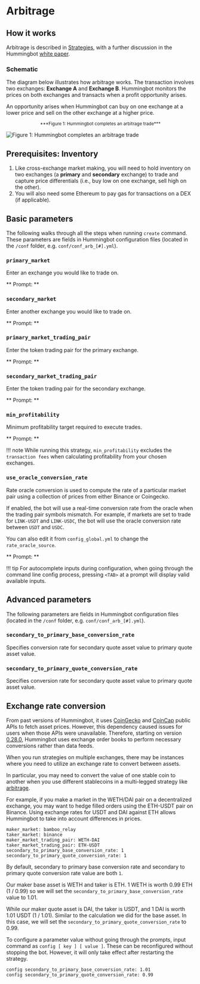 # Arbitrage

## How it works

Arbitrage is described in [Strategies](overview), with a further discussion in the Hummingbot [white paper](https://hummingbot.io/hummingbot.pdf).

### Schematic

The diagram below illustrates how arbitrage works. The transaction involves two exchanges: **Exchange A** and **Exchange B**. Hummingbot monitors the prices on both exchanges and transacts when a profit opportunity arises.

An opportunity arises when Hummingbot can buy on one exchange at a lower price and sell on the other exchange at a higher price.

<small>
  <center>***Figure 1: Hummingbot completes an arbitrage trade***</center>
</small>

![Figure 1: Hummingbot completes an arbitrage trade](/assets/img/arbitrage.png)

## Prerequisites: Inventory

1. Like cross-exchange market making, you will need to hold inventory on two exchanges (a **primary** and **secondary** exchange) to trade and capture price differentials (i.e., buy low on one exchange, sell high on the other).
2. You will also need some Ethereum to pay gas for transactions on a DEX (if applicable).

## Basic parameters

The following walks through all the steps when running `create` command. These parameters are fields in Hummingbot configuration files (located in the `/conf` folder, e.g. `conf/conf_arb_[#].yml`).

### `primary_market`

Enter an exchange you would like to trade on.

** Prompt: **

<Prompt prompt="Enter your primary spot connector" response=">>> binance" />

### `secondary_market`

Enter another exchange you would like to trade on.

** Prompt: **

<Prompt prompt="Enter your secondary spot connector" response=">>> kucoin" />

### `primary_market_trading_pair`

Enter the token trading pair for the primary exchange.

** Prompt: **

<Prompt
  prompt="Enter the token trading pair you would like to trade on [primary_market]"
  response=">>> "
/>

### `secondary_market_trading_pair`

Enter the token trading pair for the secondary exchange.

** Prompt: **

<Prompt
  prompt="Enter the token trading pair you would like to trade on [secondary_market]"
  response=">>> "
/>

### `min_profitability`

Minimum profitability target required to execute trades.

** Prompt: **

<Prompt
  prompt="What is the minimum profitability for you to make a trade?"
  response=">>> "
/>

!!! note
    While running this strategy, `min_profitability` excludes the `transaction fees` when calculating profitability from your chosen exchanges.

### `use_oracle_conversion_rate`

Rate oracle conversion is used to compute the rate of a particular market pair using a collection of prices from either Binance or Coingecko.

If enabled, the bot will use a real-time conversion rate from the oracle when the trading pair symbols mismatch.
For example, if markets are set to trade for `LINK-USDT` and `LINK-USDC`, the bot will use the oracle conversion rate between `USDT` and `USDC`.

You can also edit it from `config_global.yml` to change the `rate_oracle_source`.

** Prompt: **

<Prompt
  prompt="Do you want to use rate oracle on unmatched trading pairs? (Yes/No)"
  response=">>>"
/>

!!! tip
    For autocomplete inputs during configuration, when going through the command line config process, pressing `<TAB>` at a prompt will display valid available inputs.

## Advanced parameters

The following parameters are fields in Hummingbot configuration files (located in the `/conf` folder, e.g. `conf/conf_arb_[#].yml`).

### `secondary_to_primary_base_conversion_rate`

Specifies conversion rate for secondary quote asset value to primary quote asset value.

### `secondary_to_primary_quote_conversion_rate`

Specifies conversion rate for secondary quote asset value to primary quote asset value.

## Exchange rate conversion

From past versions of Hummingbot, it uses [CoinGecko](https://www.coingecko.com/en/api) and [CoinCap](https://docs.coincap.io/?version=latest) public APIs to fetch asset prices. However, this dependency caused issues for users when those APIs were unavailable. Therefore, starting on version [0.28.0](/release-notes/0.28.0/#removed-dependency-on-external-data-feeds), Hummingbot uses exchange order books to perform necessary conversions rather than data feeds.

When you run strategies on multiple exchanges, there may be instances where you need to utilize an exchange rate to convert between assets.

In particular, you may need to convert the value of one stable coin to another when you use different stablecoins in a multi-legged strategy like [arbitrage](/strategies/arbitrage/).

For example, if you make a market in the WETH/DAI pair on a decentralized exchange, you may want to hedge filled orders using the ETH-USDT pair on Binance. Using exchange rates for USDT and DAI against ETH allows Hummingbot to take into account differences in prices.

```
maker_market: bamboo_relay
taker_market: binance
maker_market_trading_pair: WETH-DAI
taker_market_trading_pair: ETH-USDT
secondary_to_primary_base_conversion_rate: 1
secondary_to_primary_quote_conversion_rate: 1
```

By default, secondary to primary base conversion rate and secondary to primary quote conversion rate value are both `1`.

Our maker base asset is WETH and taker is ETH. 1 WETH is worth 0.99 ETH (1 / 0.99) so we will set the `secondary_to_primary_base_conversion_rate` value to 1.01.

While our maker quote asset is DAI, the taker is USDT, and 1 DAI is worth 1.01 USDT (1 / 1.01). Similar to the calculation we did for the base asset. In this case, we will set the `secondary_to_primary_quote_conversion_rate` to 0.99.

To configure a parameter value without going through the prompts, input command as `config [ key ] [ value ]`. These can be reconfigured without stopping the bot. However, it will only take effect after restarting the strategy.

```
config secondary_to_primary_base_conversion_rate: 1.01
config secondary_to_primary_quote_conversion_rate: 0.99
```
